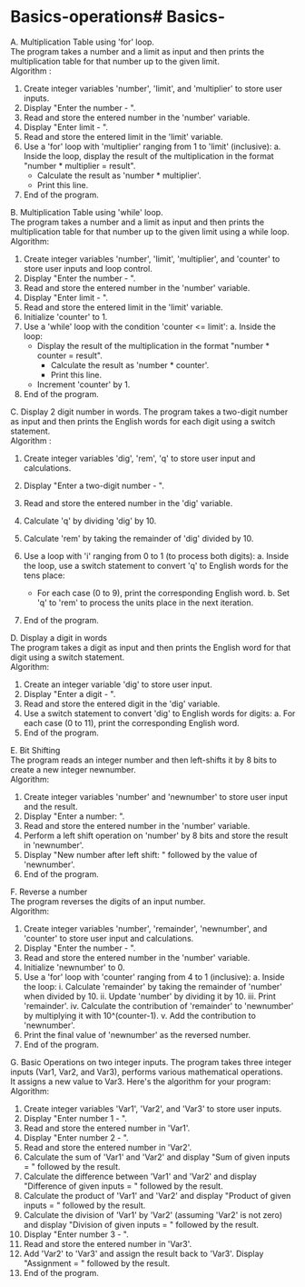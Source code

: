# Basics-operations# Basics-
A. Multiplication Table using 'for' loop.                                                                                                                                                                            
The program takes a number and a limit as input and then prints the multiplication table for that number up to the given limit.                                                                                      
Algorithm :

1. Create integer variables 'number', 'limit', and 'multiplier' to store user inputs.
2. Display "Enter the number - ".
3. Read and store the entered number in the 'number' variable.
4. Display "Enter limit - ".
5. Read and store the entered limit in the 'limit' variable.
6. Use a 'for' loop with 'multiplier' ranging from 1 to 'limit' (inclusive):
   a. Inside the loop, display the result of the multiplication in the format "number * multiplier = result".
      - Calculate the result as 'number * multiplier'.
      - Print this line.
7. End of the program.                                                                                                                                                                                                


B. Multiplication Table using 'while' loop.                                                                                                                                                                              
The program takes a number and a limit as input and then prints the multiplication table for that number up to the given limit using a while loop.                                                                        
Algorithm:

1. Create integer variables 'number', 'limit', 'multiplier', and 'counter' to store user inputs and loop control.
2. Display "Enter the number - ".
3. Read and store the entered number in the 'number' variable.
4. Display "Enter limit - ".
5. Read and store the entered limit in the 'limit' variable.
6. Initialize 'counter' to 1.
7. Use a 'while' loop with the condition 'counter <= limit':
   a. Inside the loop:
      - Display the result of the multiplication in the format "number * counter = result".
        - Calculate the result as 'number * counter'.
        - Print this line.
      - Increment 'counter' by 1.
8. End of the program.


C. Display 2 digit number in words.
The program takes a two-digit number as input and then prints the English words for each digit using a switch statement.                                                                                              
Algorithm :

1. Create integer variables 'dig', 'rem', 'q' to store user input and calculations.
2. Display "Enter a two-digit number - ".
3. Read and store the entered number in the 'dig' variable.
4. Calculate 'q' by dividing 'dig' by 10.
5. Calculate 'rem' by taking the remainder of 'dig' divided by 10.

6. Use a loop with 'i' ranging from 0 to 1 (to process both digits):
   a. Inside the loop, use a switch statement to convert 'q' to English words for the tens place:
      - For each case (0 to 9), print the corresponding English word.
   b. Set 'q' to 'rem' to process the units place in the next iteration.

7. End of the program.                                                                                                                                                                                              


D. Display a digit in words                                                                                                                                                                                            
The program takes a digit as input and then prints the English word for that digit using a switch statement.                                                                                                       
Algorithm:

1. Create an integer variable 'dig' to store user input.
2. Display "Enter a digit - ".
3. Read and store the entered digit in the 'dig' variable.
4. Use a switch statement to convert 'dig' to English words for digits:
   a. For each case (0 to 11), print the corresponding English word.
5. End of the program.
                                                                                                                                                                                                                  
                                                                                                                                                                                                                              
E. Bit Shifting                                                                                                                                                                                                         
The program reads an integer number and then left-shifts it by 8 bits to create a new integer newnumber.                                                                                                              
Algorithm:

1. Create integer variables 'number' and 'newnumber' to store user input and the result.
2. Display "Enter a number: ".
3. Read and store the entered number in the 'number' variable.
4. Perform a left shift operation on 'number' by 8 bits and store the result in 'newnumber'.
5. Display "New number after left shift: " followed by the value of 'newnumber'.
6. End of the program.                                                                                                                                                                                              
                                                                                                                                                                                                                    
F. Reverse a number                                                                                                                                                                                                  
The program reverses the digits of an input number.                                                                                                                                                                  
Algorithm:

1. Create integer variables 'number', 'remainder', 'newnumber', and 'counter' to store user input and calculations.
2. Display "Enter the number - ".
3. Read and store the entered number in the 'number' variable.
4. Initialize 'newnumber' to 0.
5. Use a 'for' loop with 'counter' ranging from 4 to 1 (inclusive):
   a. Inside the loop:
      i. Calculate 'remainder' by taking the remainder of 'number' when divided by 10.
      ii. Update 'number' by dividing it by 10.
      iii. Print 'remainder'.
      iv. Calculate the contribution of 'remainder' to 'newnumber' by multiplying it with 10^(counter-1).
      v. Add the contribution to 'newnumber'.
6. Print the final value of 'newnumber' as the reversed number.
7. End of the program.
                                                                                                                                                                                                                    
                                                                                                                                                                                                                      
G. Basic Operations on two integer inputs.
The program takes three integer inputs (Var1, Var2, and Var3), performs various mathematical operations.                                                                                                                
It assigns a new value to Var3. Here's the algorithm for your program:                                                                                                                                              
Algorithm:

1. Create integer variables 'Var1', 'Var2', and 'Var3' to store user inputs.
2. Display "Enter number 1 - ".
3. Read and store the entered number in 'Var1'.
4. Display "Enter number 2 - ".
5. Read and store the entered number in 'Var2'.
6. Calculate the sum of 'Var1' and 'Var2' and display "Sum of given inputs = " followed by the result.
7. Calculate the difference between 'Var1' and 'Var2' and display "Difference of given inputs = " followed by the result.
8. Calculate the product of 'Var1' and 'Var2' and display "Product of given inputs = " followed by the result.
9. Calculate the division of 'Var1' by 'Var2' (assuming 'Var2' is not zero) and display "Division of given inputs = " followed by the result.
10. Display "Enter number 3 - ".
11. Read and store the entered number in 'Var3'.
12. Add 'Var2' to 'Var3' and assign the result back to 'Var3'. Display "Assignment = " followed by the result.
13. End of the program.
                                                                                                                                                                                                                    
                                                                                                                                                                                                                    
                                                                                                                                                                                                                   

